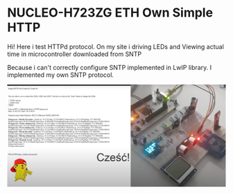 # NUCLEO-H723ZG ETH Own Simple HTTP
Hi!
Here i test HTTPd protocol. On my site i driving LEDs and Viewing actual time in microcontroller 
downloaded from SNTP

Because i can't correctly configure SNTP implemented in LwIP library. I implemented my own SNTP protocol.

![Visualisation](https://github.com/trteodor/Nucleo-STM32H723ZG-SimpleETH_ownHTTP/blob/master/WizualizacjaHTTP.PNG)
